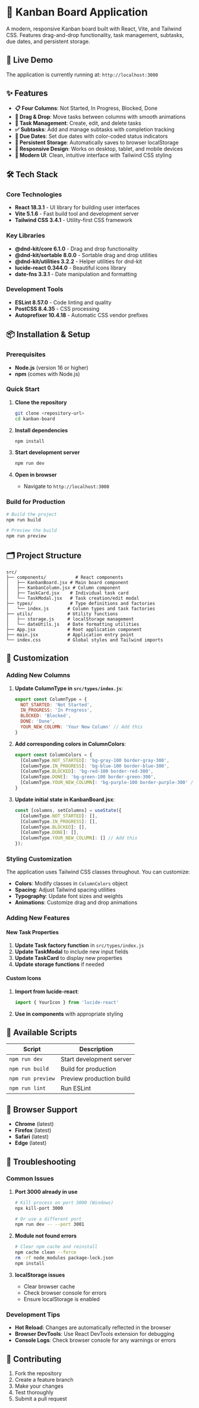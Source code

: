 # 🎯 Kanban Board Application

A modern, responsive Kanban board built with React, Vite, and Tailwind CSS. Features drag-and-drop functionality, task management, subtasks, due dates, and persistent storage.

## 🚀 Live Demo

The application is currently running at: `http://localhost:3000`

## ✨ Features

- **📋 Four Columns**: Not Started, In Progress, Blocked, Done
- **🔄 Drag & Drop**: Move tasks between columns with smooth animations
- **📝 Task Management**: Create, edit, and delete tasks
- **✅ Subtasks**: Add and manage subtasks with completion tracking
- **📅 Due Dates**: Set due dates with color-coded status indicators
- **💾 Persistent Storage**: Automatically saves to browser localStorage
- **📱 Responsive Design**: Works on desktop, tablet, and mobile devices
- **🎨 Modern UI**: Clean, intuitive interface with Tailwind CSS styling

## 🛠️ Tech Stack

### Core Technologies
- **React 18.3.1** - UI library for building user interfaces
- **Vite 5.1.6** - Fast build tool and development server
- **Tailwind CSS 3.4.1** - Utility-first CSS framework

### Key Libraries
- **@dnd-kit/core 6.1.0** - Drag and drop functionality
- **@dnd-kit/sortable 8.0.0** - Sortable drag and drop utilities
- **@dnd-kit/utilities 3.2.2** - Helper utilities for dnd-kit
- **lucide-react 0.344.0** - Beautiful icons library
- **date-fns 3.3.1** - Date manipulation and formatting

### Development Tools
- **ESLint 8.57.0** - Code linting and quality
- **PostCSS 8.4.35** - CSS processing
- **Autoprefixer 10.4.18** - Automatic CSS vendor prefixes

## 📦 Installation & Setup

### Prerequisites
- **Node.js** (version 16 or higher)
- **npm** (comes with Node.js)

### Quick Start

1. **Clone the repository**
   ```bash
   git clone <repository-url>
   cd kanban-board
   ```

2. **Install dependencies**
   ```bash
   npm install
   ```

3. **Start development server**
   ```bash
   npm run dev
   ```

4. **Open in browser**
   - Navigate to `http://localhost:3000`

### Build for Production

```bash
# Build the project
npm run build

# Preview the build
npm run preview
```

## 🗂️ Project Structure

```
src/
├── components/           # React components
│   ├── KanbanBoard.jsx # Main board component
│   ├── KanbanColumn.jsx # Column component
│   ├── TaskCard.jsx    # Individual task card
│   └── TaskModal.jsx   # Task creation/edit modal
├── types/              # Type definitions and factories
│   └── index.js       # Column types and task factories
├── utils/             # Utility functions
│   ├── storage.js     # localStorage management
│   └── dateUtils.js   # Date formatting utilities
├── App.jsx            # Root application component
├── main.jsx           # Application entry point
└── index.css          # Global styles and Tailwind imports
```

## 🎨 Customization

### Adding New Columns

1. **Update ColumnType in `src/types/index.js`**:
   ```javascript
   export const ColumnType = {
     NOT_STARTED: 'Not Started',
     IN_PROGRESS: 'In Progress',
     BLOCKED: 'Blocked',
     DONE: 'Done',
     YOUR_NEW_COLUMN: 'Your New Column' // Add this
   }
   ```

2. **Add corresponding colors in ColumnColors**:
   ```javascript
   export const ColumnColors = {
     [ColumnType.NOT_STARTED]: 'bg-gray-100 border-gray-300',
     [ColumnType.IN_PROGRESS]: 'bg-blue-100 border-blue-300',
     [ColumnType.BLOCKED]: 'bg-red-100 border-red-300',
     [ColumnType.DONE]: 'bg-green-100 border-green-300',
     [ColumnType.YOUR_NEW_COLUMN]: 'bg-purple-100 border-purple-300' // Add this
   }
   ```

3. **Update initial state in KanbanBoard.jsx**:
   ```javascript
   const [columns, setColumns] = useState({
     [ColumnType.NOT_STARTED]: [],
     [ColumnType.IN_PROGRESS]: [],
     [ColumnType.BLOCKED]: [],
     [ColumnType.DONE]: [],
     [ColumnType.YOUR_NEW_COLUMN]: [] // Add this
   });
   ```

### Styling Customization

The application uses Tailwind CSS classes throughout. You can customize:

- **Colors**: Modify classes in `ColumnColors` object
- **Spacing**: Adjust Tailwind spacing utilities
- **Typography**: Update font sizes and weights
- **Animations**: Customize drag and drop animations

### Adding New Features

#### New Task Properties
1. **Update Task factory function** in `src/types/index.js`
2. **Update TaskModal** to include new input fields
3. **Update TaskCard** to display new properties
4. **Update storage functions** if needed

#### Custom Icons
1. **Import from lucide-react**:
   ```javascript
   import { YourIcon } from 'lucide-react'
   ```
2. **Use in components** with appropriate styling

## 🔧 Available Scripts

| Script | Description |
|--------|-------------|
| `npm run dev` | Start development server |
| `npm run build` | Build for production |
| `npm run preview` | Preview production build |
| `npm run lint` | Run ESLint |

## 📱 Browser Support

- **Chrome** (latest)
- **Firefox** (latest)
- **Safari** (latest)
- **Edge** (latest)

## 🐛 Troubleshooting

### Common Issues

1. **Port 3000 already in use**
   ```bash
   # Kill process on port 3000 (Windows)
   npx kill-port 3000
   
   # Or use a different port
   npm run dev -- --port 3001
   ```

2. **Module not found errors**
   ```bash
   # Clear npm cache and reinstall
   npm cache clean --force
   rm -rf node_modules package-lock.json
   npm install
   ```

3. **localStorage issues**
   - Clear browser cache
   - Check browser console for errors
   - Ensure localStorage is enabled

### Development Tips

- **Hot Reload**: Changes are automatically reflected in the browser
- **Browser DevTools**: Use React DevTools extension for debugging
- **Console Logs**: Check browser console for any warnings or errors

## 🤝 Contributing

1. Fork the repository
2. Create a feature branch
3. Make your changes
4. Test thoroughly
5. Submit a pull request


